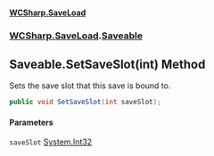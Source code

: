 #### [WCSharp.SaveLoad](index.md 'index')
### [WCSharp.SaveLoad](WCSharp.SaveLoad.md 'WCSharp.SaveLoad').[Saveable](WCSharp.SaveLoad.Saveable.md 'WCSharp.SaveLoad.Saveable')

## Saveable.SetSaveSlot(int) Method

Sets the save slot that this save is bound to.

```csharp
public void SetSaveSlot(int saveSlot);
```
#### Parameters

<a name='WCSharp.SaveLoad.Saveable.SetSaveSlot(int).saveSlot'></a>

`saveSlot` [System.Int32](https://docs.microsoft.com/en-us/dotnet/api/System.Int32 'System.Int32')